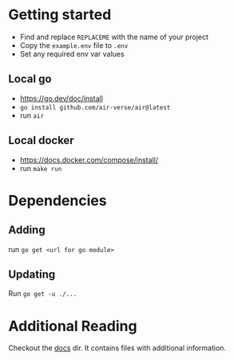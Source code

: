 # Getting started
* Find and replace `REPLACEME` with the name of your project
* Copy the `example.env` file to `.env`
* Set any required env var values

## Local go
* https://go.dev/doc/install
* `go install github.com/air-verse/air@latest`
* run `air`

## Local docker
* https://docs.docker.com/compose/install/
* run `make run`

# Dependencies
## Adding
run `go get <url for go module>`

## Updating
Run `go get -u ./...`

# Additional Reading
Checkout the [docs](docs/index.md) dir. It contains files with additional information.
